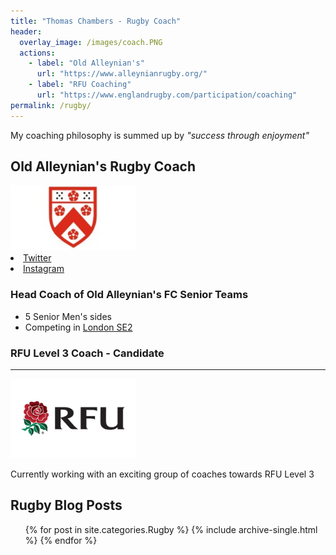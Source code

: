```yaml
---
title: "Thomas Chambers - Rugby Coach"
header:
  overlay_image: /images/coach.PNG
  actions:
    - label: "Old Alleynian's"
      url: "https://www.alleynianrugby.org/"
    - label: "RFU Coaching"
      url: "https://www.englandrugby.com/participation/coaching"
permalink: /rugby/
---
```


My coaching philosophy is summed up by _"success through enjoyment"_

## Old Alleynian's Rugby Coach

<a href="https://www.alleynianrugby.org/">
<img src="/images/OAs.jpg" alt="RFU" width="200" class="align-center"/>
</a>

<li>
  <a href="https://twitter.com/Oldalleynians" itemprop="sameAs" rel="nofollow noopener noreferrer">
    <i class="fab fa-fw fa-twitter-square" aria-hidden="true"></i> Twitter
  </a>
</li>
<li>
  <a href="https://www.instagram.com/oldalleynians/" itemprop="sameAs" rel="nofollow noopener noreferrer">
    <i class="fab fa-fw fa-instagram" aria-hidden="true"></i> Instagram
  </a>
</li>


### Head Coach of Old Alleynian's FC Senior Teams
- 5 Senior Men's sides
- Competing in [London SE2](https://www.englandrugby.com/fixtures-and-results/search-results?competition=261&division=21517&season=2019-2020#table "London SE2")


### RFU Level 3 Coach - Candidate

---

<img src="/images/RFU.jfif" alt="RFU" width="200" class="align-center"/>

Currently working with an exciting group of coaches towards RFU Level 3

## Rugby Blog Posts
<ul>{% for post in site.categories.Rugby %}
    {% include archive-single.html %}
{% endfor %}</ul>
